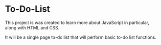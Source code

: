 # To-Do-List
This project is was created to learn more about JavaScript in particular, along with HTML and CSS.

It will be a single page to-do list that will perform basic to-do list functions.
